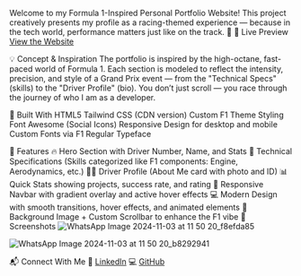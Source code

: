 Welcome to my Formula 1-Inspired Personal Portfolio Website!
This project creatively presents my profile as a racing-themed experience — because in the tech world, performance matters just like on the track. 🏁
🚦 Live Preview
[View the Website](https://ankitkumar9955.github.io/F1-THEME-PORTFOLIO/p.html)


💡 Concept & Inspiration
The portfolio is inspired by the high-octane, fast-paced world of Formula 1. Each section is modeled to reflect the intensity, precision, and style of a Grand Prix event — from the "Technical Specs" (skills) to the "Driver Profile" (bio).
You don’t just scroll — you race through the journey of who I am as a developer.

🔧 Built With
HTML5
Tailwind CSS (CDN version)
Custom F1 Theme Styling
Font Awesome (Social Icons)
Responsive Design for desktop and mobile
Custom Fonts via F1 Regular Typeface

🎯 Features
🔥 Hero Section with Driver Number, Name, and Stats
🧠 Technical Specifications (Skills categorized like F1 components: Engine, Aerodynamics, etc.)
👨‍💻 Driver Profile (About Me card with photo and ID)
📊 Quick Stats showing projects, success rate, and rating
📱 Responsive Navbar with gradient overlay and active hover effects
💻 Modern Design with smooth transitions, hover effects, and animated elements
📸 Background Image + Custom Scrollbar to enhance the F1 vibe
📸 Screenshots
![WhatsApp Image 2024-11-03 at 11 50 20_f8efda85](https://github.com/user-attachments/assets/9593fe0d-bc75-4893-9e1c-e5441a7758d9)

![WhatsApp Image 2024-11-03 at 11 50 20_b8292941](https://github.com/user-attachments/assets/bf7899cd-478a-4359-81e2-dcf4e8a2bc9e)


📬 Connect With Me
🔗 [LinkedIn](https://www.linkedin.com/in/ankit-kumar-sahu9955/)
💻 [GitHub](https://github.com/Ankitkumar9955)
